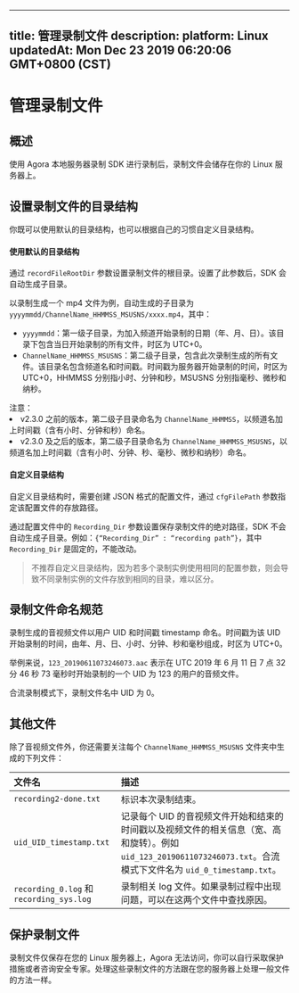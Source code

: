 
---
title: 管理录制文件
description: 
platform: Linux
updatedAt: Mon Dec 23 2019 06:20:06 GMT+0800 (CST)
---
# 管理录制文件
## 概述

使用 Agora 本地服务器录制 SDK 进行录制后，录制文件会储存在你的 Linux 服务器上。

## 设置录制文件的目录结构

你既可以使用默认的目录结构，也可以根据自己的习惯自定义目录结构。

#### 使用默认的目录结构

通过 `recordFileRootDir` 参数设置录制文件的根目录。设置了此参数后，SDK 会自动生成子目录。

以录制生成一个 mp4 文件为例，自动生成的子目录为 `yyyymmdd/ChannelName_HHMMSS_MSUSNS/xxxx.mp4`，其中：

- `yyyymmdd`：第一级子目录，为加入频道开始录制的日期（年、月、日）。该目录下包含当日开始录制的所有文件，时区为 UTC+0。
- `ChannelName_HHMMSS_MSUSNS`：第二级子目录，包含此次录制生成的所有文件。该目录名包含频道名和时间戳。时间戳为服务器开始录制的时间，时区为 UTC+0，HHMMSS 分别指小时、分钟和秒，MSUSNS 分别指毫秒、微秒和纳秒。

<div class="alert note"> 注意：<li>v2.3.0 之前的版本，第二级子目录命名为 <code>ChannelName_HHMMSS</code>，以频道名加上时间戳（含有小时、分钟和秒）命名。<li>v2.3.0 及之后的版本，第二级子目录命名为 <code>ChannelName_HHMMSS_MSUSNS</code>，以频道名加上时间戳（含有小时、分钟、秒、毫秒、微秒和纳秒）命名。</div>

#### 自定义目录结构

自定义目录结构时，需要创建 JSON 格式的配置文件，通过 `cfgFilePath` 参数指定该配置文件的存放路径。

通过配置文件中的 `Recording_Dir` 参数设置保存录制文件的绝对路径，SDK 不会自动生成子目录。例如：`{“Recording_Dir” : “recording path”}`，其中 `Recording_Dir` 是固定的，不能改动。

> 不推荐自定义目录结构，因为若多个录制实例使用相同的配置参数，则会导致不同录制实例的文件存放到相同的目录，难以区分。

## 录制文件命名规范

录制生成的音视频文件以用户 UID 和时间戳 timestamp 命名。时间戳为该 UID 开始录制的时间，由年、月、日、小时、分钟、秒和毫秒组成，时区为 UTC+0。

举例来说，`123_20190611073246073.aac` 表示在 UTC 2019 年 6 月 11 日 7 点 32 分 46 秒 73 毫秒时开始录制的一个 UID 为 123 的用户的音频文件。

<div class="alert note">合流录制模式下，录制文件名中 UID 为 0。</div>

## 其他文件

除了音视频文件外，你还需要关注每个 `ChannelName_HHMMSS_MSUSNS` 文件夹中生成的下列文件：

| 文件名                               | 描述                                                         |
| :----------------------------------- | :----------------------------------------------------------- |
| `recording2-done.txt`                | 标识本次录制结束。                                            |
| `uid_UID_timestamp.txt`              | 记录每个 UID 的音视频文件开始和结束的时间戳以及视频文件的相关信息（宽、高和旋转）。例如 `uid_123_20190611073246073.txt`。合流模式下文件名为 `uid_0_timestamp.txt`。 |
| `recording_0.log` 和 `recording_sys.log` | 录制相关 log 文件。如果录制过程中出现问题，可以在这两个文件中查找原因。 |


## 保护录制文件

录制文件仅保存在您的 Linux 服务器上，Agora 无法访问，你可以自行采取保护措施或者咨询安全专家。处理这些录制文件的方法跟在您的服务器上处理一般文件的方法一样。
